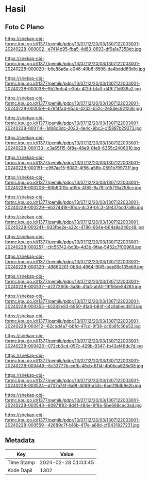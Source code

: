# Hasil

## Foto C Plano

https://sirekap-obj-formc.kpu.go.id/1377/pemilu/pdpr/13/07/12/20/03/1307122003001-20240228-000002--e7414d95-fba5-4d83-8693-df9a1e7358dc.jpg

https://sirekap-obj-formc.kpu.go.id/1377/pemilu/pdpr/13/07/12/20/03/1307122003001-20240228-000020--b5e88a6a-e046-40b8-8598-da4bddd69dfd.jpg

https://sirekap-obj-formc.kpu.go.id/1377/pemilu/pdpr/13/07/12/20/03/1307122003001-20240228-000038--9b25efc4-e3bb-4f2d-bfa0-d49f71d639a2.jpg

https://sirekap-obj-formc.kpu.go.id/1377/pemilu/pdpr/13/07/12/20/03/1307122003001-20240228-000059--b76f4fa4-95ab-4242-b52c-2e54ec921236.jpg

https://sirekap-obj-formc.kpu.go.id/1377/pemilu/pdpr/13/07/12/20/03/1307122003001-20240228-000114--1d08c3dc-2023-4e4c-9bc3-c15897b29373.jpg

https://sirekap-obj-formc.kpu.go.id/1377/pemilu/pdpr/13/07/12/20/03/1307122003001-20240228-000133--c3a65f15-6f8e-48e9-8fe9-6355c2406010.jpg

https://sirekap-obj-formc.kpu.go.id/1377/pemilu/pdpr/13/07/12/20/03/1307122003001-20240228-000151--c967ae15-6083-4f56-a56b-0591b799731f.jpg

https://sirekap-obj-formc.kpu.go.id/1377/pemilu/pdpr/13/07/12/20/03/1307122003001-20240228-000208--60b60f0b-a05b-4f85-9a78-b15718a258ce.jpg

https://sirekap-obj-formc.kpu.go.id/1377/pemilu/pdpr/13/07/12/20/03/1307122003001-20240228-000229--eb374418-00da-4c39-b1c3-49437bcd7a9b.jpg

https://sirekap-obj-formc.kpu.go.id/1377/pemilu/pdpr/13/07/12/20/03/1307122003001-20240228-000241--933fbe2e-a32c-4786-964e-b64a9a048c48.jpg

https://sirekap-obj-formc.kpu.go.id/1377/pemilu/pdpr/13/07/12/20/03/1307122003001-20240228-000257--cfc55742-bd3b-4d3b-9fae-5452c7f00966.jpg

https://sirekap-obj-formc.kpu.go.id/1377/pemilu/pdpr/13/07/12/20/03/1307122003001-20240228-000320--49660201-0b6d-4964-9f45-bee89c135eb9.jpg

https://sirekap-obj-formc.kpu.go.id/1377/pemilu/pdpr/13/07/12/20/03/1307122003001-20240228-000337--d227260b-3a8b-41a3-abf4-19f56de54285.jpg

https://sirekap-obj-formc.kpu.go.id/1377/pemilu/pdpr/13/07/12/20/03/1307122003001-20240228-000355--b5282e83-b950-41a6-b84f-c4c8abecd813.jpg

https://sirekap-obj-formc.kpu.go.id/1377/pemilu/pdpr/13/07/12/20/03/1307122003001-20240228-000412--62cbd4a7-bbfd-47cd-9f38-cc6b8fc56e52.jpg

https://sirekap-obj-formc.kpu.go.id/1377/pemilu/pdpr/13/07/12/20/03/1307122003001-20240228-000426--072cb3cd-057c-429b-9347-fb43af46dc7d.jpg

https://sirekap-obj-formc.kpu.go.id/1377/pemilu/pdpr/13/07/12/20/03/1307122003001-20240228-000449--6c33777b-eefb-48cb-8114-4b0bca628d08.jpg

https://sirekap-obj-formc.kpu.go.id/1377/pemilu/pdpr/13/07/12/20/03/1307122003001-20240228-000524--d707a74f-8a9f-4069-a53c-6ac019db9e2b.jpg

https://sirekap-obj-formc.kpu.go.id/1377/pemilu/pdpr/13/07/12/20/03/1307122003001-20240228-000543--80971f83-8d4f-484e-9f9a-5be688cec3ad.jpg

https://sirekap-obj-formc.kpu.go.id/1377/pemilu/pdpr/13/07/12/20/03/1307122003001-20240228-000559--42689c7f-b16b-417e-a88d-cf9431827231.jpg


## Metadata

| Key        | Value               |
| ---------- | ------------------- |
| Time Stamp | 2024-02-28 01:03:45 |
| Kode Dapil | 1302                |



